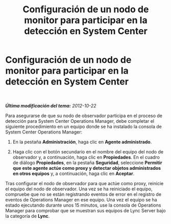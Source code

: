 ﻿---
title: "Configuración de un nodo de monitor para participar en la detección en System Center"
TOCTitle: "Conf. nœud observateur pour la participation à la découverte de System Center"
ms:assetid: 15c5dcfd-603b-47ea-af1b-8714c2ec08af
ms:mtpsurl: https://technet.microsoft.com/es-es/library/JJ204704(v=OCS.15)
ms:contentKeyID: 48274533
ms.date: 01/07/2017
mtps_version: v=OCS.15
ms.translationtype: HT
---

# Configuración de un nodo de monitor para participar en la detección en System Center

 

_**Última modificación del tema:** 2012-10-22_

Para asegurarse de que su nodo de observador participa en el proceso de detección para System Center Operations Manager, debe completar el siguiente procedimiento en un equipo donde se ha instalado la consola de System Center Operations Manager:

1.  En la pestaña **Administración**, haga clic en **Agente administrado**.

2.  Haga clic con el botón secundario en el nombre del equipo del nodo de observador y, a continuación, haga clic en **Propiedades**. En el cuadro de diálogo **Propiedades**, en la pestaña **Seguridad**, seleccione **Permitir que este agente actúe como proxy y detectar objetos administrados en otros equipos** y, a continuación, haga clic en **Aceptar**.

Tras configurar el nodo de observador para que actúe como proxy, reinicie el equipo del nodo de observador. Una vez se ha reiniciado el equipo, compruebe que no se están registrando eventos de error en el registro de eventos de Operations Manager en ese equipo. Una vez el equipo se ha estado ejecutando durante unos 15 minutos, use la consola de Operations Manager para comprobar que se muestran sus equipos de Lync Server bajo la categoría de **Lync**.

